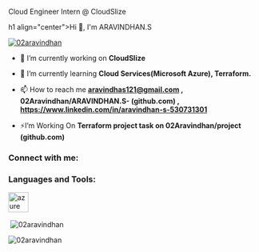 Cloud Engineer Intern @ CloudSlize

h1 align="center">Hi 👋, I'm ARAVINDHAN.S</h1>
<p align="left"> <a href="https://github.com/ryo-ma/github-profile-trophy"><img src="https://github-profile-trophy.vercel.app/?username=02aravindhan" alt="02aravindhan" /></a> </p>

- 🔭 I’m currently working on **CloudSlize**

- 🌱 I’m currently learning **Cloud Services(Microsoft Azure), Terraform.**

- 📫 How to reach me **aravindhas121@gmail.com , 02Aravindhan/ARAVINDHAN.S- (github.com) , https://www.linkedin.com/in/aravindhan-s-530731301**

- ⚡I’m Working On **Terraform project task on 02Aravindhan/project (github.com)**

<h3 align="left">Connect with me:</h3>
<p align="left">
</p>

<h3 align="left">Languages and Tools:</h3>
<p align="left"> <a href="https://azure.microsoft.com/en-in/" target="_blank" rel="noreferrer"> <img src="https://www.vectorlogo.zone/logos/microsoft_azure/microsoft_azure-icon.svg" alt="azure" width="40" height="40"/> </a> </p>

<p>&nbsp;<img align="center" src="https://github-readme-stats.vercel.app/api?username=02aravindhan&show_icons=true&locale=en" alt="02aravindhan" /></p>

<p><img align="center" src="https://github-readme-streak-stats.herokuapp.com/?user=02aravindhan&" alt="02aravindhan" /></p>